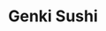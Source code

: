 ---
layout: place
title: "Genki Sushi"
permalink: /new-york/staten-island/genki-sushi.html
stateAbbr: NY
stateName: New York
cityName: Staten Island
place_id: ChIJ7wnmuMZLwokRQC790GkAuFo
photos:
  - name: >-
      places/ChIJ7wnmuMZLwokRQC790GkAuFo/photos/AeeoHcI6EBN8G2MCLAg814YVsab8Cs-5qBCvUO4tLVJ7V921FQonCRn0yIvNUFv8LMUAqlV9BrKHmqMCRZRNLXwBKV1A278xBC4rl7pUNlLLpXQf4AUDj24hvP-xiT46bosyDhRU1NLuWLKMnPCVsRfsJBzbfXujtfNoxMMZu_m47JYxx_FEvPjNUKMvQpr-j6j0Wbm5Dmql5CekqBosmMf8texyt7IP14jG0wZpDZ5wX8q9dEZvulP1BArRDf-n_h2_7QOspZ2M5YtjqjACo5VLEEjR3wscmfEKcCfPQqs67sYcpnUI82GKsznugK37dE75Vb6adzN7HFNpnVO7qRccUtYXV2TiP5gJ_El9Z0PB7HNnGJFu9qIO5Sqb_xuewbYdvPbQ1gQCQt0t1-BOuBS-Bkx7Ls-3A_aJy7pluW82EZeGILwd
    widthPx: 1200
    heightPx: 900
    authorAttributions:
      - displayName: Igor Ostrovsky
        uri: https://maps.google.com/maps/contrib/108605778596958236375
        photoUri: >-
          https://lh3.googleusercontent.com/a/ACg8ocLfuC7E0hNW2VQCtP9A0pySVn2nSoOb-qkBdKV_SryumUrIhA=s100-p-k-no-mo
    flagContentUri: >-
      https://www.google.com/local/imagery/report/?cb_client=maps_api_places.places_api&image_key=!1e10!2sCIHM0ogKEICAgID4-rP56gE&hl=en-US
    googleMapsUri: >-
      https://www.google.com/maps/place//data=!3m4!1e2!3m2!1sCIHM0ogKEICAgID4-rP56gE!2e10!4m2!3m1!1s0x89c24bc6b8e609ef:0x5ab80069d0fd2e40
  - name: >-
      places/ChIJ7wnmuMZLwokRQC790GkAuFo/photos/AeeoHcILs8EJcMI-yVvz_YxYWuJa-HxJQexpe6IaSknl4QRjC0PGjd4tVhl_V1uzlD8X5AFIkjGgrwzeZtKeIWzYC3IF8wqmmQphiVbmQwPlriHCsiULOyRHKWMaXU1Y1EKYmep1Of-mvDH75zSrtOcnlepl7YjSWl0z6JdUypOTI8Fs3oucMIt6Chp0fNYTQoXGShlu3Sw601O04fSRQdovJZruIZpEvQURtqSjoL0U6RI8LPTEcGpGgxMI5h_LlJbz4CXIl4IN4r-r71HkOsMzsaAQxPxb5bsG4Z47PS4kYDcgZrpCjhYHIQSfGP6bo4hR_Vf_wjm1kDcSZ8CKFByDMXA2sxPGXZdvV6W-LZli-F6RaNQEY2X3uqoTpV8nk9fi0LFr6E4_Eiwhbmx5g-iMpGkiXPWaxqeTfzDb1Piroo90ug
    widthPx: 4800
    heightPx: 2700
    authorAttributions:
      - displayName: SUZIE LAN
        uri: https://maps.google.com/maps/contrib/106828934133121936116
        photoUri: >-
          https://lh3.googleusercontent.com/a-/ALV-UjVl4qk6A48hPnB3kg1iD_gr8S8hKQsqnxqPNnP-lS8KP7Qeswy5=s100-p-k-no-mo
    flagContentUri: >-
      https://www.google.com/local/imagery/report/?cb_client=maps_api_places.places_api&image_key=!1e10!2sCIHM0ogKEICAgIDE442NNw&hl=en-US
    googleMapsUri: >-
      https://www.google.com/maps/place//data=!3m4!1e2!3m2!1sCIHM0ogKEICAgIDE442NNw!2e10!4m2!3m1!1s0x89c24bc6b8e609ef:0x5ab80069d0fd2e40
  - name: >-
      places/ChIJ7wnmuMZLwokRQC790GkAuFo/photos/AeeoHcJavC65urZe2rjaMqx7KXe-AoERaiaJUWBPzc3BdVN6xKFbBpJQPi03jymvO2g4F32EUKsUo1d9xuxRRevgTkgGZg3KmsgP_VnvMjzSYUn9vWabhcVtx8vf5z6PTMb9BEoWjI7XNCXcDeuvjy0RM76h5YVsvTMXQrs6RGxqBIGddWwMVJr6bSCKqvWqQY_UTOA7lo8i3WNwZQh7Q7tG1HXPYurVXZbKiETfVmTAsMREhGDLYMVJGTp6AsvSviBCZJLe26kHnTGZy5X2oz3mNXPF0RtYLzQclrSyLmoXmk_uzbLk9exLa4I6lfkX52dNXAqsJ4oOw0yQtAGm5uWrOKopO6JovU9BSFx4UhvcC6uCIkVJHd8TMK2IqWtFbCA-qZbVCrg2B_1_7LsCsXB5-OUCizN_TqNsL6MfuhhpJZ9oiw
    widthPx: 4000
    heightPx: 3000
    authorAttributions:
      - displayName: SUZIE LAN
        uri: https://maps.google.com/maps/contrib/106828934133121936116
        photoUri: >-
          https://lh3.googleusercontent.com/a-/ALV-UjVl4qk6A48hPnB3kg1iD_gr8S8hKQsqnxqPNnP-lS8KP7Qeswy5=s100-p-k-no-mo
    flagContentUri: >-
      https://www.google.com/local/imagery/report/?cb_client=maps_api_places.places_api&image_key=!1e10!2sCIHM0ogKEICAgICn1qeYfQ&hl=en-US
    googleMapsUri: >-
      https://www.google.com/maps/place//data=!3m4!1e2!3m2!1sCIHM0ogKEICAgICn1qeYfQ!2e10!4m2!3m1!1s0x89c24bc6b8e609ef:0x5ab80069d0fd2e40
  - name: >-
      places/ChIJ7wnmuMZLwokRQC790GkAuFo/photos/AeeoHcLu1DU3_qYscbUIAHbSa_MQ_KRjYTKmXW0Koz16pa1M-bSvfK6XgSdtyLr56efdlko6ZMaT2uhl0ZcNfqco_-h_VnHa8KM8WFEjmHxoU4pv6qNBasyYU4APp6V7jISDR2zYfjaRLJxtA4i7Zyyyc2E6ZExf1AuCDazLGJOwxNnAmeevU_nitMl-tI9_IKcuZUVFF1dFkYMIpLfZO-BXMbv-Kc29Ly3NFKHS34zI92DoxIE9cz3hROuIR6nlyQznBBZaHYgrUJ9OtLYzvyPEVS3fSN3qQnjW7SWcBcWkOPCtaIBuGVNODzlRxJeHbRtgacNtvNCOV136tNJ-wJhnUEFwMfnYkvW4QaTEiBjZ2Sj8bJlpf9TsSvAS6rlqjr7hZR4Qs7MneU1NXzRyo0W66XpBIb182oMqqNu0scJ7A8wKcVM
    widthPx: 4032
    heightPx: 3024
    authorAttributions:
      - displayName: Anastasia F
        uri: https://maps.google.com/maps/contrib/109256326025548614510
        photoUri: >-
          https://lh3.googleusercontent.com/a-/ALV-UjXelyfhONfurx-dEeeFIuC_VUDnT6lOpv6UVFwWZtQEvWvgH4lA=s100-p-k-no-mo
    flagContentUri: >-
      https://www.google.com/local/imagery/report/?cb_client=maps_api_places.places_api&image_key=!1e10!2sCIHM0ogKEICAgICdloLL-QE&hl=en-US
    googleMapsUri: >-
      https://www.google.com/maps/place//data=!3m4!1e2!3m2!1sCIHM0ogKEICAgICdloLL-QE!2e10!4m2!3m1!1s0x89c24bc6b8e609ef:0x5ab80069d0fd2e40
  - name: >-
      places/ChIJ7wnmuMZLwokRQC790GkAuFo/photos/AeeoHcJw5-mC9wbseJArXNphaDrDoyH7Svqxbr29IUi3a-ahqMnK_YGI4X2ilCsUqoXRL9EE2LWJ4BlJQeNqAcizv0ed7hghPnEcq6W6XOsyD4xWNtubDxKiFez6rKUSgxqqxANNg5Z8FZvwOV7vOCHQXhOIngWKnSAhgSKnhvEB1hGwKegPyCisxrO8eEOgc8qp8pIaG0TlBeQZ-R0k-f2QXwro7rFeaiWw2D9xXRywfOQf4dvXYoDzyNAxnkoM5HTevnRU0buDpdYEpIxaJK1MUiNbm2Y9hIvMhKcoiJJ8oQKjvjIZJOfutC-eFTLZ63eyZlHIy6HEFsdPiKZKTz6mf6kr5Pb3gw1HH2QW6eErZE6wyg1L1Z1R1HvSv1w-HW0zQ48IQTCYqCkxm-oBE8fowHarrolhTMoJ4-8P1C5zBdzwfg
    widthPx: 4096
    heightPx: 1894
    authorAttributions:
      - displayName: Juan Chen
        uri: https://maps.google.com/maps/contrib/112190696316886307466
        photoUri: >-
          https://lh3.googleusercontent.com/a/ACg8ocIuEeDGchel_iZrvBDBFA0E3iijhNneV9h-pX8xF38AbwoloQ=s100-p-k-no-mo
    flagContentUri: >-
      https://www.google.com/local/imagery/report/?cb_client=maps_api_places.places_api&image_key=!1e10!2sCIHM0ogKEICAgICf1vyNXw&hl=en-US
    googleMapsUri: >-
      https://www.google.com/maps/place//data=!3m4!1e2!3m2!1sCIHM0ogKEICAgICf1vyNXw!2e10!4m2!3m1!1s0x89c24bc6b8e609ef:0x5ab80069d0fd2e40
  - name: >-
      places/ChIJ7wnmuMZLwokRQC790GkAuFo/photos/AeeoHcKGtuSw09iCic1ZISNapZsnJKKlerk4t36-4s2eW7cHzkDn5Nl3v_AORixEIGEzHNwUr5OSYE3PbQToH9CA2uB7WDdxe4vKoObgFPgPZAqioqqWGB6EhuGj8CqhT_EWJ78W9jp1oFaqwZhdp_EkDnArt71C5Gz6sfhgqzQrUVlRbcdqGgkDT5TelkNFbXeYk3L-wgse9MbMeFb_dAqHFJH7OSX_QynlvZRFpe-aaBljEYLRhmrU7E0HKCLf3ZjThkyU2ygDpDcnCPV3TSvIFDutUI_ccVcuywsw-T03G0mobWpBQ6ZflQuSqfqKVu3UwJ3jmB9eCDh-mZB8NZHSkcEi0cFjw0Kl3By-GMVcvL_E3rAu0z89pSOKMtiEcqdQHNXpwm6qHQQz4qoXmcJZfOXjQYwxPPdh8Bb3gVomC_U
    widthPx: 3000
    heightPx: 4000
    authorAttributions:
      - displayName: SUZIE LAN
        uri: https://maps.google.com/maps/contrib/106828934133121936116
        photoUri: >-
          https://lh3.googleusercontent.com/a-/ALV-UjVl4qk6A48hPnB3kg1iD_gr8S8hKQsqnxqPNnP-lS8KP7Qeswy5=s100-p-k-no-mo
    flagContentUri: >-
      https://www.google.com/local/imagery/report/?cb_client=maps_api_places.places_api&image_key=!1e10!2sCIHM0ogKEICAgMCA35SmXQ&hl=en-US
    googleMapsUri: >-
      https://www.google.com/maps/place//data=!3m4!1e2!3m2!1sCIHM0ogKEICAgMCA35SmXQ!2e10!4m2!3m1!1s0x89c24bc6b8e609ef:0x5ab80069d0fd2e40
  - name: >-
      places/ChIJ7wnmuMZLwokRQC790GkAuFo/photos/AeeoHcKqWQu8u2ogXV0yCTO4a0nGOWkMmMBUezR9ZS7HpOrjHhbMB94lrSAUwXWLLQXf20DwGqlFZLRFhoPwZXrqEC1IDd7SLMwM0gOF1qcIKciz_T9Zh9SL5PDIhxyJtXP-C0dyCyzS9k3OyWH5TrUrW9o8y77KYrNwu54jVsYKgi61jd6eRPDRPVfO-MJ8Sk_piCW6NajqDJu-kEvRE6myEPYCcMS50FzOodKbb3LxYedtIOZ8ET4rb1mMUw6NE_zyWuL3XtYjHgLkLOSr_2ScUMlx9HGAJgXcpM1EHvSCVse8LNnvPmu2FiKsqrO6aEFgzjMW5Pm39-Hvsz3vuwNsKOnQqs9qwGNgqHCYNdBQYC_VtmGHaNghXXiXuN2YsWnppelDnGNyTHRBttz5PFbEdIe2t3PztVBrZsr7ciXeiuU
    widthPx: 4032
    heightPx: 1960
    authorAttributions:
      - displayName: SUZIE LAN
        uri: https://maps.google.com/maps/contrib/106828934133121936116
        photoUri: >-
          https://lh3.googleusercontent.com/a-/ALV-UjVl4qk6A48hPnB3kg1iD_gr8S8hKQsqnxqPNnP-lS8KP7Qeswy5=s100-p-k-no-mo
    flagContentUri: >-
      https://www.google.com/local/imagery/report/?cb_client=maps_api_places.places_api&image_key=!1e10!2sCIHM0ogKEICAgIDE47WpGg&hl=en-US
    googleMapsUri: >-
      https://www.google.com/maps/place//data=!3m4!1e2!3m2!1sCIHM0ogKEICAgIDE47WpGg!2e10!4m2!3m1!1s0x89c24bc6b8e609ef:0x5ab80069d0fd2e40
  - name: >-
      places/ChIJ7wnmuMZLwokRQC790GkAuFo/photos/AeeoHcIaqQ1f8H6ptCelHfTkoypLtbvO_p7OkfFxSEPMS9YFccKyQp2AzmXxrxPoLZaxir597U__5W3rv4I8xAuD5Z3qpJyviAyNO6cZ_IpIZAXV_bvPLjKmuREHGaLw8dC0plyiCRiE_Z0vQ--tzsGyUAGqopl6Gv9BX9Q5DxbgUQXNDOSOtxdw-JdN-9jc0v3ewBWXD6MnZkgSWJC7wjIddWyL7JT-VOrXDe46QqsHOAx7-OwEUyCiRPgD0vKsBaRkTKVEtk2sLA6rz4wTCpeJAoCg9xoMd3Z3P_plmIC4vE5CVaK1jgPcozY-wmkSMAT3AmMbCVbVw_0gusPy7fp4IQCYd9jVMqpUqKWhYan7usItO5hSEv98aQjnQ4P0IzydBmbiRunVemd_mT3Mel922vNgAe-4T5k5q6bekWtFjvN9r2c
    widthPx: 3024
    heightPx: 4032
    authorAttributions:
      - displayName: Bobby Putney
        uri: https://maps.google.com/maps/contrib/110456497592876394270
        photoUri: >-
          https://lh3.googleusercontent.com/a-/ALV-UjWThcJzSdDfaBB8aetk2rshCkVRI2U_etRxz5Ab8x-I3_HMBYE0tg=s100-p-k-no-mo
    flagContentUri: >-
      https://www.google.com/local/imagery/report/?cb_client=maps_api_places.places_api&image_key=!1e10!2sCIHM0ogKEICAgICfhb7wwQE&hl=en-US
    googleMapsUri: >-
      https://www.google.com/maps/place//data=!3m4!1e2!3m2!1sCIHM0ogKEICAgICfhb7wwQE!2e10!4m2!3m1!1s0x89c24bc6b8e609ef:0x5ab80069d0fd2e40
  - name: >-
      places/ChIJ7wnmuMZLwokRQC790GkAuFo/photos/AeeoHcLPcsJdzQpmI-OHxmcXU8lAcNp3HddfVVx17b5iikXIojMBzwZ4LSUZ54A5Xp_hU1SCGlrdzC5pn8bUmV7Ul8LttIU-DFFvQgJmn2QGnda7HBb176dH0j_gocIaTdroWDHZ_O-9lzes8knR1ogEdCPPv4IT3AqS63jT1RK5GB4FBkk8xsdGmdDSxN1TVXUEgMDy0w7T4RgL4tzQuhZBsSO13yctiBiXeh6N9M7uHdRoazKM4R_v1O5SfxyUdNgLpoKSDU-xwo0pfaz5w3N2ygCZU_u1JoWzcs-YxvgTf0kT2BRWoZclYNe4b6mOzN-WKnHKHQ8vPQn2-BjWczASzH_X8C8kFrbOVkkZFxqUrrvzqLLGs9avnl2f8deMrO6OIp7W9wylRHSNvB91pGBp85G3ClmcG9ektrLF4Z3d1mkU7w
    widthPx: 4032
    heightPx: 3024
    authorAttributions:
      - displayName: Val
        uri: https://maps.google.com/maps/contrib/106543583584410930031
        photoUri: >-
          https://lh3.googleusercontent.com/a-/ALV-UjVpNj3oRp8wuyDPj0VhlRSLg6h-Jlwl9fR3BlRQYUlI0lJa4dHC=s100-p-k-no-mo
    flagContentUri: >-
      https://www.google.com/local/imagery/report/?cb_client=maps_api_places.places_api&image_key=!1e10!2sCIHM0ogKEICAgIDRxpC0OA&hl=en-US
    googleMapsUri: >-
      https://www.google.com/maps/place//data=!3m4!1e2!3m2!1sCIHM0ogKEICAgIDRxpC0OA!2e10!4m2!3m1!1s0x89c24bc6b8e609ef:0x5ab80069d0fd2e40
  - name: >-
      places/ChIJ7wnmuMZLwokRQC790GkAuFo/photos/AeeoHcIQRw-HUWjZP-oUeHXBd1n6AnPocUNOQbtesKLT4tK_XXpTjtXKyTvtM_fruoueMVLMtshsVBSa8JtyDPW2N-OhJOhGedHHRIktRr8QPNtcSl5zDuS7bUD5G5-m0suBo_TR3nGghtPGFHpLcrYnIbJpB7cMBoCxWOOreT4Whm8kM0SuOBDU34nsJPdTObpDMoYYyrcHTDd8kmIOdfnO8C8-7cxVmKeQ52Axd1ZVV_rElxNRE2uUrMJTC3UcreaaJC-jNyXwRuoTlNPqRYFPPp0B2eM9q24S_INyMfQE4Lh-HodwWBcxu_iRBqzOnSg6qJSjTAn9SD_WrX3Ti4yulS0XgF_u97VppRsiOAyO0lRGis30Itxg_a1WHVVzDkPzH_4G0eu48boWpqTwmW8RxdLs3-eEMEeFGPLuKOGDuHU
    widthPx: 3600
    heightPx: 4800
    authorAttributions:
      - displayName: Arkady Utkin
        uri: https://maps.google.com/maps/contrib/103620767151299443097
        photoUri: >-
          https://lh3.googleusercontent.com/a-/ALV-UjXDad7YFgD4X5tsdrzPPmf3irwuBxaJdULH4mahkBQ4-ZUf0kQZ=s100-p-k-no-mo
    flagContentUri: >-
      https://www.google.com/local/imagery/report/?cb_client=maps_api_places.places_api&image_key=!1e10!2sCIHM0ogKEICAgIDD3NHtYw&hl=en-US
    googleMapsUri: >-
      https://www.google.com/maps/place//data=!3m4!1e2!3m2!1sCIHM0ogKEICAgIDD3NHtYw!2e10!4m2!3m1!1s0x89c24bc6b8e609ef:0x5ab80069d0fd2e40
address: 150 Greaves Ln, Staten Island, NY 10308, USA
street: 150 Greaves Ln
city: Staten Island
state: NY
zip: '10308'
country: USA
neighborhood: Bay Terrace
latitude: '40.553819'
longitude: '-74.142748'
accessibility_options:
  wheelchairAccessibleParking: true
  wheelchairAccessibleEntrance: true
  wheelchairAccessibleRestroom: true
  wheelchairAccessibleSeating: true
business_status: OPERATIONAL
name: Genki Sushi
google_maps_links:
  directionsUri: >-
    https://www.google.com/maps/dir//''/data=!4m7!4m6!1m1!4e2!1m2!1m1!1s0x89c24bc6b8e609ef:0x5ab80069d0fd2e40!3e0
  placeUri: https://maps.google.com/?cid=6536975313606094400
  writeAReviewUri: >-
    https://www.google.com/maps/place//data=!4m3!3m2!1s0x89c24bc6b8e609ef:0x5ab80069d0fd2e40!12e1
  reviewsUri: >-
    https://www.google.com/maps/place//data=!4m4!3m3!1s0x89c24bc6b8e609ef:0x5ab80069d0fd2e40!9m1!1b1
  photosUri: >-
    https://www.google.com/maps/place//data=!4m3!3m2!1s0x89c24bc6b8e609ef:0x5ab80069d0fd2e40!10e5
primary_type: Sushi Restaurant
opening_hours:
  regular: null
  current: null
secondary_opening_hours:
  regular:
    weekdayDescriptions: null
    type: null
  current:
    weekdayDescriptions: null
    type: null
phone: null
price_level: null
price_range: null
rating: null
rating_count: 0
website: null
description: null
reviews: null
parking_options: null
payment_options: null
allow_dogs: null
curbside_pickup: null
delivery: null
dine_in: null
good_for_children: null
good_for_groups: null
good_for_sports: null
live_music: null
menu_for_children: null
outdoor_seating: null
reservable: null
restroom: null
serves_beer: null
serves_breakfast: null
serves_brunch: null
serves_cocktails: null
serves_coffee: null
serves_dinner: null
serves_dessert: null
serves_lunch: null
serves_vegetarian_food: null
serves_wine: null
takeout: null
slug: Genki-Sushi

---